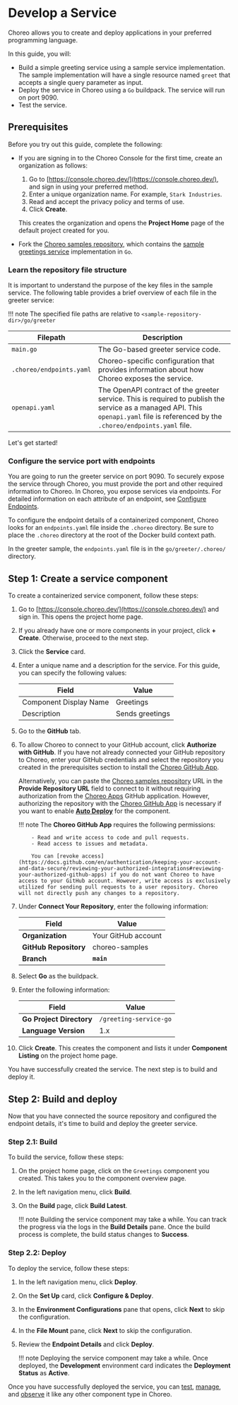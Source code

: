 # Develop a Service

Choreo allows you to create and deploy applications in your preferred programming language. 

In this guide, you will:

- Build a simple greeting service using a sample service implementation. The sample implementation will have a single resource named `greet` that accepts a single query parameter as input.
- Deploy the service in Choreo using a `Go` buildpack. The service will run on port 9090.
- Test the service.

## Prerequisites

Before you try out this guide, complete the following:

- If you are signing in to the Choreo Console for the first time, create an organization as follows:

    1. Go to [https://console.choreo.dev/](https://console.choreo.dev/), and sign in using your preferred method.
    2. Enter a unique organization name. For example, `Stark Industries`.
    3. Read and accept the privacy policy and terms of use.
    4. Click **Create**.

    This creates the organization and opens the **Project Home** page of the default project created for you.

- Fork the [Choreo samples repository](https://github.com/wso2/choreo-samples/), which contains the [sample greetings service](https://github.com/wso2/choreo-samples/tree/main/greeting-service-go) implementation in `Go`.

### Learn the repository file structure

It is important to understand the purpose of the key files in the sample service. The following table provides a brief overview of each file in the greeter service:

!!! note 
    The specified file paths are relative to `<sample-repository-dir>/go/greeter`

|**Filepath**             |**Description**                                                               |
|-------------------------|------------------------------------------------------------------------------|
| `main.go`               | The Go-based greeter service code.                                           |
| `.choreo/endpoints.yaml`| Choreo-specific configuration that provides information about how Choreo exposes the service.|
| `openapi.yaml`          | The OpenAPI contract of the greeter service. This is required to publish the service as a managed API. This `openapi.yaml` file is referenced by the `.choreo/endpoints.yaml` file.|

Let's get started!

### Configure the service port with endpoints

You are going to run the greeter service on port 9090. To securely expose the service through Choreo, you must provide the port and other required information to Choreo. In Choreo, you expose services via endpoints. For detailed information on each attribute of an endpoint, see [Configure Endpoints](../configure-endpoints.md).

To configure the endpoint details of a containerized component, Choreo looks for an `endpoints.yaml` file inside the `.choreo` directory. Be sure to place the `.choreo` directory at the root of the Docker build context path.

In the greeter sample, the `endpoints.yaml` file is in the `go/greeter/.choreo/` directory. 

## Step 1: Create a service component

To create a containerized service component, follow these steps:

1. Go to [https://console.choreo.dev/](https://console.choreo.dev/) and sign in. This opens the project home page.
2. If you already have one or more components in your project, click **+ Create**. Otherwise, proceed to the next step.
3. Click the **Service** card.
4. Enter a unique name and a description for the service. For this guide, you can specify the following values:

    |**Field**              |     **Value**          |
    |-----------------------|------------------------|
    |Component Display Name | Greetings              |
    |Description            | Sends greetings        |

5. Go to the **GitHub** tab.
6. To allow Choreo to connect to your GitHub account, click **Authorize with GitHub**. If you have not already connected your GitHub repository to Choreo, enter your GitHub credentials and select the repository you created in the prerequisites section to install the [Choreo GitHub App](https://github.com/marketplace/choreo-apps).

    Alternatively, you can paste the [Choreo samples repository](https://github.com/wso2/choreo-samples) URL in the **Provide Repository URL** field to connect to it without requiring authorization from the [Choreo Apps](https://github.com/marketplace/choreo-apps) GitHub application. However, authorizing the repository with the [Choreo GitHub App](https://github.com/marketplace/choreo-apps) is necessary if you want to enable [**Auto Deploy**](https://wso2.com/choreo/docs/choreo-concepts/ci-cd/#deploy) for the component.

    !!! note
           The **Choreo GitHub App** requires the following permissions:

           - Read and write access to code and pull requests.
           - Read access to issues and metadata.
             
           You can [revoke access](https://docs.github.com/en/authentication/keeping-your-account-and-data-secure/reviewing-your-authorized-integrations#reviewing-your-authorized-github-apps) if you do not want Choreo to have access to your GitHub account. However, write access is exclusively utilized for sending pull requests to a user repository. Choreo will not directly push any changes to a repository.

7. Under **Connect Your Repository**, enter the following information:

    | **Field**              | **Value**          |
    |------------------------|--------------------|
    | **Organization**       | Your GitHub account|
    | **GitHub Repository**  | choreo-samples     |
    | **Branch**             | **`main`**         |

8. Select **Go** as the buildpack.
9. Enter the following information:
    
    | **Field**                | **Value**              |
    |--------------------------|------------------------|
    | **Go Project Directory** | `/greeting-service-go` |
    | **Language Version**     | 1.x                    |

10. Click **Create**. This creates the component and lists it under **Component Listing** on the project home page.

You have successfully created the service. The next step is to build and deploy it.

## Step 2: Build and deploy

Now that you have connected the source repository and configured the endpoint details, it's time to build and deploy the greeter service.

### Step 2.1: Build

To build the service, follow these steps:

1. On the project home page, click on the `Greetings` component you created. This takes you to the component overview page.
2. In the left navigation menu, click **Build**.
3. On the **Build** page, click **Build Latest**.

    !!! note
        Building the service component may take a while. You can track the progress via the logs in the **Build Details** pane. Once the build process is complete, the build status changes to **Success**.

### Step 2.2: Deploy

To deploy the service, follow these steps: 

1. In the left navigation menu, click **Deploy**.
2. On the **Set Up** card, click **Configure &  Deploy**.
3. In the **Environment Configurations** pane that opens, click **Next** to skip the configuration.
4. In the **File Mount** pane, click **Next** to skip the configuration.
5. Review the **Endpoint Details** and click **Deploy**.

    !!! note
        Deploying the service component may take a while. Once deployed, the **Development** environment card indicates the **Deployment Status** as **Active**.

Once you have successfully deployed the service, you can [test](../../testing/test-rest-endpoints-via-the-openapi-console.md), [manage](../../api-management/lifecycle-management.md), and [observe](../../monitoring-and-insights/observability-overview.md) it like any other component type in Choreo.
